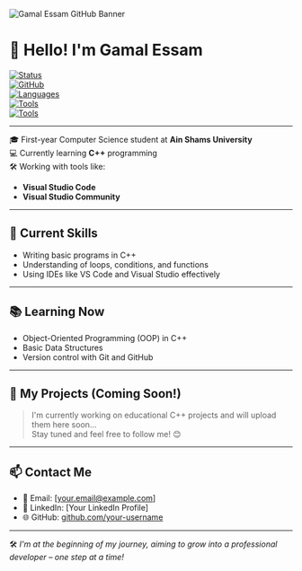 ![Gamal Essam GitHub Banner]([[./path-to-your-image/A_digital_graphic_design_banner_features_Gamal_Ess.png](https://chatgpt.com/s/m_6846c81e1a04819194aa26e99f5f5093)](https://github.com/GAMAL666/GAMAL666/issues/1))

# 👋 Hello! I'm Gamal Essam

[![Status](https://img.shields.io/badge/Student-Computer%20Science-blue)]()  
[![GitHub](https://img.shields.io/badge/GitHub-Profile-black?logo=github)](https://github.com/your-username)  
[![Languages](https://img.shields.io/badge/C%2B%2B-Beginner-blue?logo=c%2B%2B)]()  
[![Tools](https://img.shields.io/badge/VS%20Code-Editor-blue?logo=visualstudiocode)]()  
[![Tools](https://img.shields.io/badge/Visual%20Studio-Community-purple?logo=visualstudio)]()

---

🎓 First-year Computer Science student at **Ain Shams University**  
💻 Currently learning **C++** programming  
🛠️ Working with tools like:  
- **Visual Studio Code**  
- **Visual Studio Community**

---

## 🚀 Current Skills

- Writing basic programs in C++
- Understanding of loops, conditions, and functions
- Using IDEs like VS Code and Visual Studio effectively

---

## 📚 Learning Now

- Object-Oriented Programming (OOP) in C++
- Basic Data Structures
- Version control with Git and GitHub

---

## 🔧 My Projects (Coming Soon!)

> I'm currently working on educational C++ projects and will upload them here soon...  
Stay tuned and feel free to follow me! 😊

---

## 📫 Contact Me

- 📧 Email: [your.email@example.com]
- 💼 LinkedIn: [Your LinkedIn Profile]
- 🌐 GitHub: [github.com/your-username](https://github.com/your-username)

---

🛠️ *I'm at the beginning of my journey, aiming to grow into a professional developer – one step at a time!*
